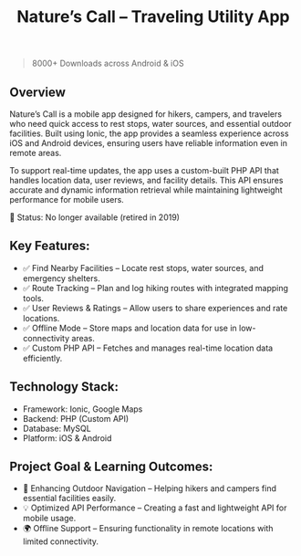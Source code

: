 ﻿---
title: Nature’s Call – Traveling Utility App
publishDate: 2015-08-01 00:00:00
img: /assets/natures-call.png
img_alt: Mobile app interface for Nature’s Call, showing nearby rest stops and facilities.
description: |
  A mobile app built with Ionic to help travelers find nearby rest stops.
tags:
  - Application
  - Outdoor Utility
  - API Development
---

> 8000+ Downloads across Android & iOS

## Overview

Nature’s Call is a mobile app designed for hikers, campers, and travelers who need quick access to rest stops, water sources, and essential outdoor facilities. Built using Ionic, the app provides a seamless experience across iOS and Android devices, ensuring users have reliable information even in remote areas.

To support real-time updates, the app uses a custom-built PHP API that handles location data, user reviews, and facility details. This API ensures accurate and dynamic information retrieval while maintaining lightweight performance for mobile users.

📌 Status: No longer available (retired in 2019)

## Key Features:

- ✅ Find Nearby Facilities – Locate rest stops, water sources, and emergency shelters.
- ✅ Route Tracking – Plan and log hiking routes with integrated mapping tools.
- ✅ User Reviews & Ratings – Allow users to share experiences and rate locations.
- ✅ Offline Mode – Store maps and location data for use in low-connectivity areas.
- ✅ Custom PHP API – Fetches and manages real-time location data efficiently.

## Technology Stack:
- Framework: Ionic, Google Maps
- Backend: PHP (Custom API)
- Database: MySQL
- Platform: iOS & Android

## Project Goal & Learning Outcomes:
- 🚀 Enhancing Outdoor Navigation – Helping hikers and campers find essential facilities easily.
- 💡 Optimized API Performance – Creating a fast and lightweight API for mobile usage.
- 🌍 Offline Support – Ensuring functionality in remote locations with limited connectivity.